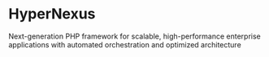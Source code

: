 # HyperNexus
Next-generation PHP framework for scalable, high-performance enterprise applications with automated orchestration and optimized architecture
